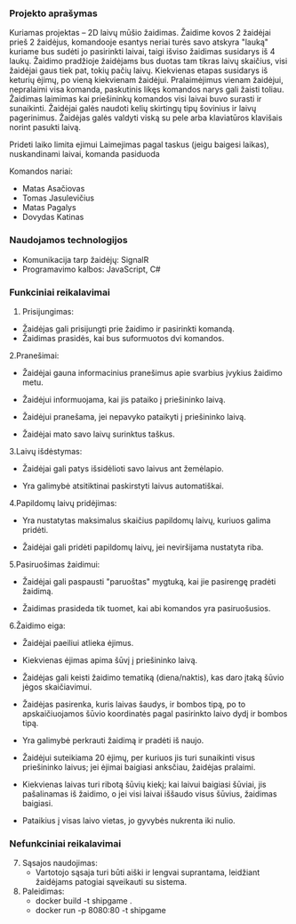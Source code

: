 ### Projekto aprašymas

Kuriamas projektas – 2D laivų mūšio žaidimas. Žaidime kovos 2 žaidėjai prieš 2 žaidėjus, komandooje esantys neriai turės savo atskyra "lauką" kuriame bus sudėti jo pasirinkti laivai, taigi išviso žaidimas susidarys iš 4 laukų. Žaidimo pradžioje žaidėjams bus duotas tam tikras laivų skaičius, visi žaidėjai gaus tiek pat, tokių pačių laivų. Kiekvienas etapas susidarys iš keturių ėjimų, po vieną kiekvienam žaidėjui. Pralaimėjimus vienam žaidėjui, nepralaimi visa komanda, paskutinis likęs komandos narys gali žaisti toliau. Žaidimas laimimas kai priešininkų komandos visi laivai buvo surasti ir sunaikinti. 
Žaidėjai galės naudoti kelių skirtingų tipų šovinius ir laivų pagerinimus. Žaidėjas galės valdyti viską su pele arba klaviatūros klavišais norint pasukti laivą. 

Prideti laiko limita ejimui
Laimejimas pagal taskus (jeigu baigesi laikas), nuskandinami laivai, komanda pasiduoda


Komandos nariai:
- Matas Asačiovas
- Tomas Jasulevičius
- Matas Pagalys
- Dovydas Katinas

### Naudojamos technologijos
- Komunikacija tarp žaidėjų: SignalR
- Programavimo kalbos: JavaScript, C#


### Funkciniai reikalavimai

1. Prisijungimas:

- Žaidėjas gali prisijungti prie žaidimo ir pasirinkti komandą.
- Žaidimas prasidės, kai bus suformuotos dvi komandos.
  
2.Pranešimai:

  - Žaidėjai gauna informacinius pranešimus apie svarbius įvykius žaidimo metu.
  
  - Žaidėjui informuojama, kai jis pataiko į priešininko laivą.
  
  - Žaidėjui pranešama, jei nepavyko pataikyti į priešininko laivą.
  
  - Žaidėjai mato savo laivų surinktus taškus.
  
3.Laivų išdėstymas:

  - Žaidėjai gali patys išsidėlioti savo laivus ant žemėlapio.
  
  - Yra galimybė atsitiktinai paskirstyti laivus automatiškai.
  
  
4.Papildomų laivų pridėjimas:

 - Yra nustatytas maksimalus skaičius papildomų laivų, kuriuos galima pridėti.
 
  - Žaidėjai gali pridėti papildomų laivų, jei neviršijama nustatyta riba.
  
5.Pasiruošimas žaidimui:

  - Žaidėjai gali paspausti "paruoštas" mygtuką, kai jie pasirengę pradėti žaidimą.
  
  - Žaidimas prasideda tik tuomet, kai abi komandos yra pasiruošusios.
  
6.Žaidimo eiga:

  - Žaidėjai paeiliui atlieka ėjimus.
  
  - Kiekvienas ėjimas apima šūvį į priešininko laivą.
  
  - Žaidėjas gali keisti žaidimo tematiką (diena/naktis), kas daro įtaką šūvio jėgos skaičiavimui.
  
  - Žaidėjas pasirenka, kuris laivas šaudys, ir bombos tipą, po to apskaičiuojamos šūvio koordinatės pagal pasirinkto laivo dydį ir bombos tipą.
  
  - Yra galimybė perkrauti žaidimą ir pradėti iš naujo.
  
  - Žaidėjui suteikiama 20 ėjimų, per kuriuos jis turi sunaikinti visus priešininko laivus; jei ėjimai baigiasi anksčiau, žaidėjas pralaimi.
  
  - Kiekvienas laivas turi ribotą šūvių kiekį; kai laivui baigiasi šūviai, jis pašalinamas iš žaidimo, o jei visi laivai iššaudo visus šūvius, žaidimas baigiasi.
  
  - Pataikius į visas laivo vietas, jo gyvybės nukrenta iki nulio.
  

### Nefunkciniai reikalavimai

7. Sąsajos naudojimas:
   - Vartotojo sąsaja turi būti aiški ir lengvai suprantama, leidžiant žaidėjams patogiai sąveikauti su sistema.
8. Paleidimas:
   - docker build -t shipgame .
   - docker run -p 8080:80 -t shipgame
